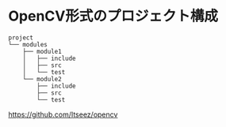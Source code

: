 # OpenCV形式のプロジェクト構成

```
project
└── modules
    ├── module1
    │   ├── include
    │   ├── src
    │   └── test
    └── module2
        ├── include
        ├── src
        └── test
```
https://github.com/Itseez/opencv
